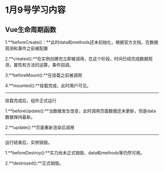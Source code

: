# 1月9号学习内容

## Vue生命周期函数

1.**beforeCreate()：**此时data和methods还未初始化，根据官方文档，在数据观测和事件之前被配置



2.**created():**在实例创建完立即被调用，在这个阶段，时间已经完成数据观测，属性和方法的运算，事件回调。



3.**beforeMount():**在挂载之前被调用



4.**mounted():**挂载完成，此时用户可见。



-----------------------------

挂载完成后，组件正式运行

1.**beforeUpdate():**当数据发生改变，此时调用页面数据还未更新，但是data数据保持最新。



2.**update():**页面重新渲染后调用



------------------

运行结束后，实例销毁。

1.**beforeDestroy():**实力尚未正式销毁，data和methods等仍然可用。



2.**destroyed():**正式销毁。